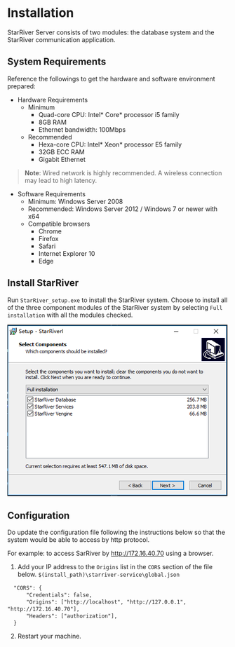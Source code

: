 # Installation

StarRiver Server consists of two modules: the database system and the StarRiver communication application.

## System Requirements

Reference the followings to get the hardware and software environment prepared:

- Hardware Requirements
  - Minimum
    - Quad-core CPU: Intel* Core* processor i5 family
    - 8GB RAM
    - Ethernet bandwidth: 100Mbps
  - Recommended
    - Hexa-core CPU: Intel* Xeon* processor E5 family
    - 32GB ECC RAM
    - Gigabit Ethernet

> **Note**: Wired network is highly recommended. A wireless connection may lead to high latency.    

- Software Requirements
  - Minimum: Windows Server 2008
  - Recommended: Windows Server 2012 / Windows 7 or newer with x64
  - Compatible browsers
    - Chrome
    - Firefox
    - Safari
    - Internet Explorer 10
    - Edge


## Install StarRiver

Run `StarRiver_setup.exe` to install the StarRiver system.  Choose to install all of the three component modules of the StarRiver system by selecting `Full installation` with all the modules checked.

![](img/install_components.png)

## Configuration

Do update the configuration file following the instructions below so that the system would be able to access by http protocol.

For example: to access SarRiver by http://172.16.40.70 using a browser.	

1. Add your IP address to the `Origins` list in the `CORS` section of the file below.
   `$(install_path)\starriver-service\global.json`

```@json
  "CORS": {
      "Credentials": false,
      "Origins": ["http://localhost", "http://127.0.0.1", "http://172.16.40.70"],
      "Headers": ["authorization"],
  }
```

2. Restart your machine.
